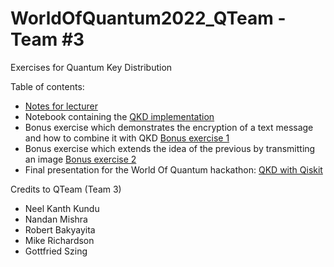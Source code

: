 # WorldOfQuantum2022_QTeam - Team #3

Exercises for Quantum Key Distribution

Table of contents:
* [Notes for lecturer](QTeam-QKD.pdf)
* Notebook containing the [QKD implementation](QKD%20implementation.ipynb)
* Bonus exercise which demonstrates the encryption of a text message and how to combine it with QKD [Bonus exercise 1](bonus%201%20-%20transmit_text.ipynb)
* Bonus exercise which extends the idea of the previous by transmitting an image [Bonus exercise 2](bonus%202%20-%20transmit_image.ipynb)
* Final presentation for the World Of Quantum hackathon: [QKD with Qiskit](QKD_with_Qiskit.pdf)


Credits to QTeam (Team 3) 
* Neel Kanth Kundu
* Nandan Mishra
* Robert Bakyayita
* Mike Richardson
* Gottfried Szing
